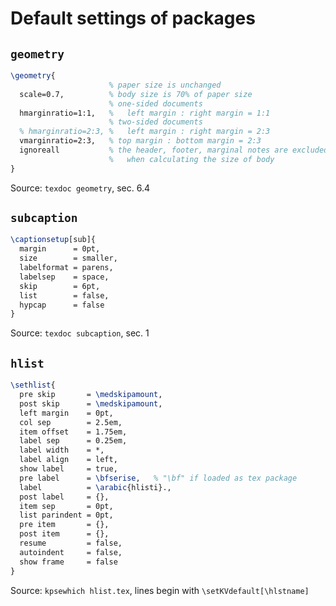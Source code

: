 # Default settings of packages


## `geometry`

```tex
\geometry{
                      % paper size is unchanged
  scale=0.7,          % body size is 70% of paper size
                      % one-sided documents
  hmarginratio=1:1,   %   left margin : right margin = 1:1
                      % two-sided documents
  % hmarginratio=2:3, %   left margin : right margin = 2:3
  vmarginratio=2:3,   % top margin : bottom margin = 2:3
  ignoreall           % the header, footer, marginal notes are excluded 
                      %   when calculating the size of body
}
```
Source: `texdoc geometry`, sec. 6.4


## `subcaption`

```tex
\captionsetup[sub]{
  margin      = 0pt,
  size        = smaller,
  labelformat = parens,
  labelsep    = space,
  skip        = 6pt,
  list        = false,
  hypcap      = false
}
```
Source: `texdoc subcaption`, sec. 1


## `hlist`

```tex
\sethlist{
  pre skip       = \medskipamount,
  post skip      = \medskipamount,
  left margin    = 0pt,
  col sep        = 2.5em,
  item offset    = 1.75em,
  label sep      = 0.25em,
  label width    = *,
  label align    = left,
  show label     = true,
  pre label      = \bfserise,   % "\bf" if loaded as tex package
  label          = \arabic{hlisti}.,
  post label     = {},
  item sep       = 0pt,
  list parindent = 0pt,
  pre item       = {},
  post item      = {},
  resume         = false,
  autoindent     = false,
  show frame     = false
}
```
Source: `kpsewhich hlist.tex`, lines begin with `\setKVdefault[\hlstname]`
